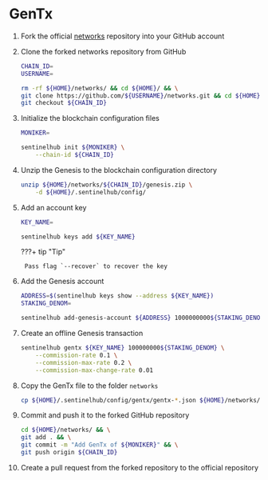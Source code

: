 # GenTx

1. Fork the official [networks](https://github.com/sentinel-official/networks "networks") repository into your GitHub account

2. Clone the forked networks repository from GitHub

    ``` sh
    CHAIN_ID=
    USERNAME=

    rm -rf ${HOME}/networks/ && cd ${HOME}/ && \
    git clone https://github.com/${USERNAME}/networks.git && cd ${HOME}/networks/ && \
    git checkout ${CHAIN_ID}
    ```

3. Initialize the blockchain configuration files

    ``` sh
    MONIKER=

    sentinelhub init ${MONIKER} \
        --chain-id ${CHAIN_ID}
    ```

4. Unzip the Genesis to the blockchain configuration directory

    ``` sh
    unzip ${HOME}/networks/${CHAIN_ID}/genesis.zip \
        -d ${HOME}/.sentinelhub/config/
    ```

5. Add an account key

    ``` sh
    KEY_NAME=

    sentinelhub keys add ${KEY_NAME}
    ```

    ???+ tip "Tip"

        Pass flag `--recover` to recover the key

6. Add the Genesis account

    ``` sh
    ADDRESS=$(sentinelhub keys show --address ${KEY_NAME})
    STAKING_DENOM=

    sentinelhub add-genesis-account ${ADDRESS} 1000000000${STAKING_DENOM}
    ```

7. Create an offline Genesis transaction

    ``` sh
    sentinelhub gentx ${KEY_NAME} 100000000${STAKING_DENOM} \
        --commission-rate 0.1 \
        --commission-max-rate 0.2 \
        --commission-max-change-rate 0.01
    ```

8. Copy the GenTx file to the folder `networks`

    ``` sh
    cp ${HOME}/.sentinelhub/config/gentx/gentx-*.json ${HOME}/networks/${CHAIN_ID}/gentx/
    ```

9. Commit and push it to the forked GitHub repository

    ``` sh
    cd ${HOME}/networks/ && \
    git add . && \
    git commit -m "Add GenTx of ${MONIKER}" && \
    git push origin ${CHAIN_ID}
    ```

10. Create a pull request from the forked repository to the official repository
